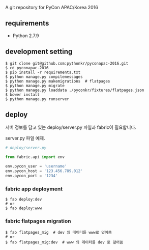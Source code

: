 A git repository for PyCon APAC/Korea 2016


## requirements

- Python 2.7.9


## development setting

```
$ git clone git@github.com:pythonkr/pyconapac-2016.git
$ cd pyconapac-2016
$ pip install -r requirements.txt
$ python manage.py compilemessages
$ python manage.py makemigrations  # flatpages
$ python manage.py migrate
$ python manage.py loaddata ./pyconkr/fixtures/flatpages.json
$ bower install
$ python manage.py runserver
```


## deploy

서버 정보를 담고 있는 deploy/server.py 파일과 fabric이 필요합니다.

server.py 파일 예제.

``` python
# deploy/server.py

from fabric.api import env

env.pycon_user = 'username'
env.pycon_host = '123.456.789.012'
env.pycon_port = '1234'
```

### fabric app deployment

``` shell
$ fab deploy:dev
# or
$ fab deploy:www
```

### fabric flatpages migration

``` shell
$ fab flatpages_mig  # dev 의 데이터를 www로 덮어씀
# or
$ fab flatpages_mig:dev  # www 의 데이터를 dev 로 덮어씀
```
